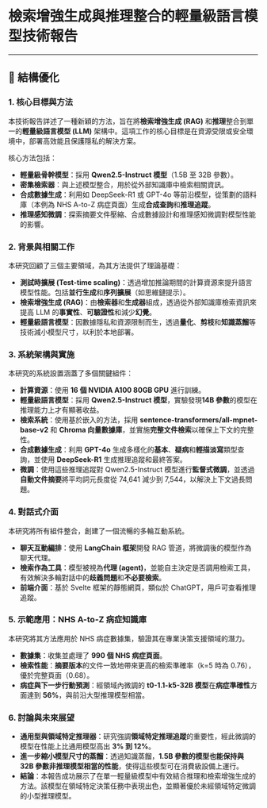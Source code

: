 # 檢索增強生成與推理整合的輕量級語言模型技術報告

---

## 📝 **結構優化**

### **1. 核心目標與方法**

本技術報告詳述了一種新穎的方法，旨在將**檢索增強生成 (RAG)** 和**推理**整合到單一的**輕量級語言模型 (LLM)** 架構中。這項工作的核心目標是在資源受限或安全環境中，部署高效能且保護隱私的解決方案。

核心方法包括：

* **輕量級骨幹模型**：採用 **Qwen2.5-Instruct 模型**（1.5B 至 32B 參數）。
* **密集檢索器**：與上述模型整合，用於從外部知識庫中檢索相關資訊。
* **合成數據生成**：利用如 DeepSeek-R1 或 GPT-4o 等前沿模型，從策劃的語料庫（本例為 NHS A-to-Z 病症頁面）生成**合成查詢**和**推理追蹤**。
* **推理感知微調**：探索摘要文件壓縮、合成數據設計和推理感知微調對模型性能的影響。

### **2. 背景與相關工作**

本研究回顧了三個主要領域，為其方法提供了理論基礎：

* **測試時擴展 (Test-time scaling)**：透過增加推論期間的計算資源來提升語言模型性能。包括**並行生成**和**序列擴展**（如思維鏈提示）。
* **檢索增強生成 (RAG)**：由**檢索器**和**生成器**組成，透過從外部知識庫檢索資訊來提高 LLM 的**事實性**、**可驗證性**和減少**幻覺**。
* **輕量級語言模型**：因數據隱私和資源限制而生，透過**量化**、**剪枝**和**知識蒸餾**等技術減小模型尺寸，以利於本地部署。

### **3. 系統架構與實施**

本研究的系統設置涵蓋了多個關鍵組件：

* **計算資源**：使用 **16 個 NVIDIA A100 80GB GPU** 進行訓練。
* **輕量級語言模型**：採用 **Qwen2.5-Instruct 模型**，實驗發現**14B 參數**的模型在推理能力上才有顯著收益。
* **檢索系統**：使用基於嵌入的方法，採用 **sentence-transformers/all-mpnet-base-v2** 和 **Chroma 向量數據庫**，並實施**完整文件檢索**以確保上下文的完整性。
* **合成數據生成**：利用 **GPT-4o** 生成多樣化的**基本**、**疑病**和**輕描淡寫**類型查詢，並使用 **DeepSeek-R1** 生成推理追蹤和最終答案。
* **微調**：使用這些推理追蹤對 Qwen2.5-Instruct 模型進行**監督式微調**，並透過**自動文件摘要**將平均詞元長度從 74,641 減少到 7,544，以解決上下文過長問題。

### **4. 對話式介面**

本研究將所有組件整合，創建了一個流暢的多輪互動系統。

* **聊天互動編排**：使用 **LangChain 框架**開發 RAG 管道，將微調後的模型作為聊天代理。
* **檢索作為工具**：模型被視為**代理 (agent)**，並能自主決定是否調用檢索工具，有效解決多輪對話中的**歧義問題**和**不必要檢索**。
* **前端介面**：基於 Svelte 框架的靜態網頁，類似於 ChatGPT，用戶可查看推理追蹤。

### **5. 示範應用：NHS A-to-Z 病症知識庫**

本研究將其方法應用於 NHS 病症數據集，驗證其在專業決策支援領域的潛力。

* **數據集**：收集並處理了 **990 個 NHS 病症頁面**。
* **檢索性能**：**摘要版本**的文件一致地帶來更高的檢索準確率（k=5 時為 0.76），優於完整頁面（0.68）。
* **病症與下一步行動預測**：經領域內微調的 **t0-1.1-k5-32B 模型**在**病症準確性**方面達到 **56%**，與前沿大型推理模型相當。

### **6. 討論與未來展望**

* **通用型與領域特定推理器**：研究強調**領域特定推理追蹤**的重要性，經此微調的模型在性能上比通用模型高出 **3% 到 12%**。
* **進一步縮小模型尺寸的蒸餾**：透過知識蒸餾，**1.5B 參數的模型也能保持與 32B 參數非推理模型相當的性能**，使得這些模型可在消費級設備上運行。
* **結論**：本報告成功展示了在單一輕量級模型中有效結合推理和檢索增強生成的方法。該模型在領域特定決策任務中表現出色，並顯著優於未經領域特定微調的小型推理模型。